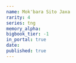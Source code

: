 ```yaml
---
name: Mok'bara Sito Jaxa
rarity: 4
series: tng
memory_alpha:
bigbook_tier: -1
in_portal: true
date:
published: true
---
```



